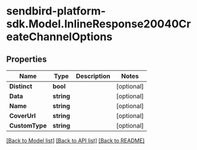 
# sendbird-platform-sdk.Model.InlineResponse20040CreateChannelOptions

## Properties

Name | Type | Description | Notes
------------ | ------------- | ------------- | -------------
**Distinct** | **bool** |  | [optional] 
**Data** | **string** |  | [optional] 
**Name** | **string** |  | [optional] 
**CoverUrl** | **string** |  | [optional] 
**CustomType** | **string** |  | [optional] 

[[Back to Model list]](../README.md#documentation-for-models)
[[Back to API list]](../README.md#documentation-for-api-endpoints)
[[Back to README]](../README.md)

